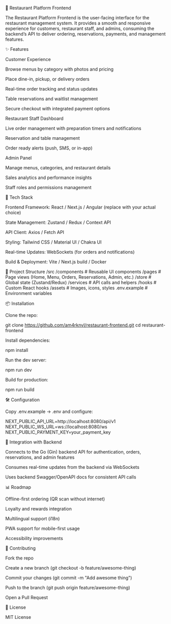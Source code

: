 🍴 Restaurant Platform Frontend

The Restaurant Platform Frontend is the user-facing interface for the restaurant management system.
It provides a smooth and responsive experience for customers, restaurant staff, and admins, consuming the backend’s API to deliver ordering, reservations, payments, and management features.

✨ Features

Customer Experience

Browse menus by category with photos and pricing

Place dine-in, pickup, or delivery orders

Real-time order tracking and status updates

Table reservations and waitlist management

Secure checkout with integrated payment options

Restaurant Staff Dashboard

Live order management with preparation timers and notifications

Reservation and table management

Order ready alerts (push, SMS, or in-app)

Admin Panel

Manage menus, categories, and restaurant details

Sales analytics and performance insights

Staff roles and permissions management

🚀 Tech Stack

Frontend Framework: React / Next.js / Angular (replace with your actual choice)

State Management: Zustand / Redux / Context API

API Client: Axios / Fetch API

Styling: Tailwind CSS / Material UI / Chakra UI

Real-time Updates: WebSockets (for orders and notifications)

Build & Deployment: Vite / Next.js build / Docker

📂 Project Structure
/src
  /components     # Reusable UI components
  /pages          # Page views (Home, Menu, Orders, Reservations, Admin, etc.)
  /store          # Global state (Zustand/Redux)
  /services       # API calls and helpers
  /hooks          # Custom React hooks
  /assets         # Images, icons, styles
.env.example      # Environment variables

📦 Installation

Clone the repo:

git clone https://github.com/am4rknvl/restaurant-frontend.git
cd restaurant-frontend


Install dependencies:

npm install


Run the dev server:

npm run dev


Build for production:

npm run build

🛠 Configuration

Copy .env.example → .env and configure:

NEXT_PUBLIC_API_URL=http://localhost:8080/api/v1
NEXT_PUBLIC_WS_URL=ws://localhost:8080/ws
NEXT_PUBLIC_PAYMENT_KEY=your_payment_key

🔗 Integration with Backend

Connects to the Go (Gin) backend API for authentication, orders, reservations, and admin features

Consumes real-time updates from the backend via WebSockets

Uses backend Swagger/OpenAPI docs for consistent API calls

📊 Roadmap

 Offline-first ordering (QR scan without internet)

 Loyalty and rewards integration

 Multilingual support (i18n)

 PWA support for mobile-first usage

 Accessibility improvements

🤝 Contributing

Fork the repo

Create a new branch (git checkout -b feature/awesome-thing)

Commit your changes (git commit -m "Add awesome thing")

Push to the branch (git push origin feature/awesome-thing)

Open a Pull Request

📜 License

MIT License
